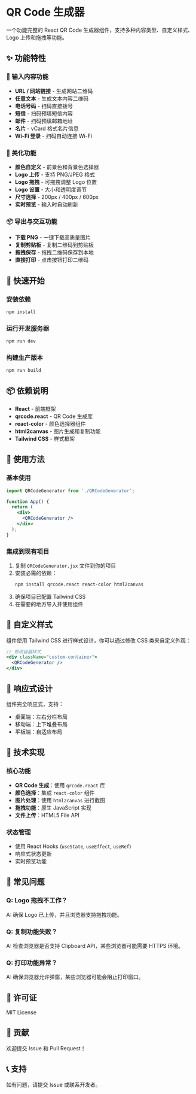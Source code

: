 # QR Code 生成器

一个功能完整的 React QR Code 生成器组件，支持多种内容类型、自定义样式、Logo 上传和拖拽等功能。

## ✨ 功能特性

### 📌 输入内容功能
- **URL / 网站链接** - 生成网站二维码
- **任意文本** - 生成文本内容二维码
- **电话号码** - 扫码直接拨号
- **短信** - 扫码预填短信内容
- **邮件** - 扫码预填邮箱地址
- **名片** - vCard 格式名片信息
- **Wi-Fi 登录** - 扫码自动连接 Wi-Fi

### 🎨 美化功能
- **颜色自定义** - 前景色和背景色选择器
- **Logo 上传** - 支持 PNG/JPEG 格式
- **Logo 拖拽** - 可拖拽调整 Logo 位置
- **Logo 设置** - 大小和透明度调节
- **尺寸选择** - 200px / 400px / 600px
- **实时预览** - 输入时自动刷新

### 📦 导出与交互功能
- **下载 PNG** - 一键下载高质量图片
- **复制剪贴板** - 复制二维码到剪贴板
- **拖拽保存** - 拖拽二维码保存到本地
- **直接打印** - 点击按钮打印二维码

## 🚀 快速开始

### 安装依赖

```bash
npm install
```

### 运行开发服务器

```bash
npm run dev
```

### 构建生产版本

```bash
npm run build
```

## 📦 依赖说明

- **React** - 前端框架
- **qrcode.react** - QR Code 生成库
- **react-color** - 颜色选择器组件
- **html2canvas** - 图片生成和复制功能
- **Tailwind CSS** - 样式框架

## 🎯 使用方法

### 基本使用

```jsx
import QRCodeGenerator from './QRCodeGenerator';

function App() {
  return (
    <div>
      <QRCodeGenerator />
    </div>
  );
}
```

### 集成到现有项目

1. 复制 `QRCodeGenerator.jsx` 文件到你的项目
2. 安装必需的依赖：
   ```bash
   npm install qrcode.react react-color html2canvas
   ```
3. 确保项目已配置 Tailwind CSS
4. 在需要的地方导入并使用组件

## 🎨 自定义样式

组件使用 Tailwind CSS 进行样式设计，你可以通过修改 CSS 类来自定义外观：

```jsx
// 修改容器样式
<div className="custom-container">
  <QRCodeGenerator />
</div>
```

## 📱 响应式设计

组件完全响应式，支持：
- 桌面端：左右分栏布局
- 移动端：上下堆叠布局
- 平板端：自适应布局

## 🔧 技术实现

### 核心功能
- **QR Code 生成**：使用 `qrcode.react` 库
- **颜色选择**：集成 `react-color` 组件
- **图片处理**：使用 `html2canvas` 进行截图
- **拖拽功能**：原生 JavaScript 实现
- **文件上传**：HTML5 File API

### 状态管理
- 使用 React Hooks (`useState`, `useEffect`, `useRef`)
- 响应式状态更新
- 实时预览功能

## 🐛 常见问题

### Q: Logo 拖拽不工作？
A: 确保 Logo 已上传，并且浏览器支持拖拽功能。

### Q: 复制功能失败？
A: 检查浏览器是否支持 Clipboard API，某些浏览器可能需要 HTTPS 环境。

### Q: 打印功能异常？
A: 确保浏览器允许弹窗，某些浏览器可能会阻止打印窗口。

## 📄 许可证

MIT License

## 🤝 贡献

欢迎提交 Issue 和 Pull Request！

## 📞 支持

如有问题，请提交 Issue 或联系开发者。 